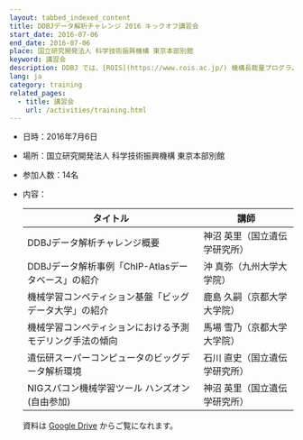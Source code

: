 ```yaml
---
layout: tabbed_indexed_content
title: DDBJデータ解析チャレンジ 2016 キックオフ講習会
start_date: 2016-07-06
end_date: 2016-07-06
place: 国立研究開発法人 科学技術振興機構 東京本部別館
keyword: 講習会
description: DDBJ では、[ROIS](https://www.rois.ac.jp/) 機構長裁量プログラム（データサイエンス高度人材育成プログラム）への取り組みの一環として、[DDBJ データ解析チャレンジ](/activities/training/2016-06-27.html)を実施しています。この講習会は、データ解析チャレンジの参加者向けに実施するキックオフ講習会です。
lang: ja
category: training
related_pages:
  - title: 講習会
    url: /activities/training.html
---
```


-   日時：2016年7月6日

-   場所：国立研究開発法人 科学技術振興機構 東京本部別館

-   参加人数：14名

-   内容：

    | タイトル  | 講師 |
    | ---- | ---- |
    | DDBJデータ解析チャレンジ概要 | 神沼 英里（国立遺伝学研究所） |
    | DDBJデータ解析事例「ChIP-Atlasデータベース」の紹介       | 沖 真弥（九州大学大学院）     |
    | 機械学習コンペティション基盤「ビッグデータ大学」の紹介   | 鹿島 久嗣（京都大学大学院）   |
    | 機械学習コンペティションにおける予測モデリング手法の傾向 | 馬場 雪乃（京都大学大学院）   |
    | 遺伝研スーパーコンピュータのビッグデータ解析環境         | 石川 直史（国立遺伝学研究所） |
    | NIGスパコン機械学習ツール ハンズオン(自由参加)           | 神沼 英里（国立遺伝学研究所） |

    資料は [Google
    Drive](https://drive.google.com/drive/u/2/folders/1FdVTHxklECdZnwC2m3IXJ3Eeou8FK6kY?ogsrc=32)
    からご覧になれます。